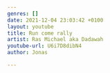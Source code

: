 ```yaml
---
genres: []
date: 2021-12-04 23:03:42 +0100
layout: youtube
title: Run come rally
artist: Ras Michael aka Dadawah
youtube-url: U6i7D8dibN4
author: Jonas

---
```


